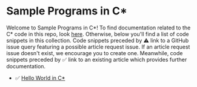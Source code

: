 # Sample Programs in C\*

Welcome to Sample Programs in C\*! To find documentation related to the C\* 
    code in this repo, look [here](https://sample-programs.therenegadecoder.com/languages/c-star).
     Otherwise, below you'll find a list of code snippets in this collection. 
    Code snippets preceded by :warning: link to a GitHub 
    issue query featuring a possible article request issue. If an article request issue 
    doesn't exist, we encourage you to create one. Meanwhile, code snippets preceded 
    by :white_check_mark: link to an existing article which provides further documentation.
    

- :white_check_mark: [Hello World in C\*](https://sample-programs.therenegadecoder.com/projects/hello-world/c-star)
